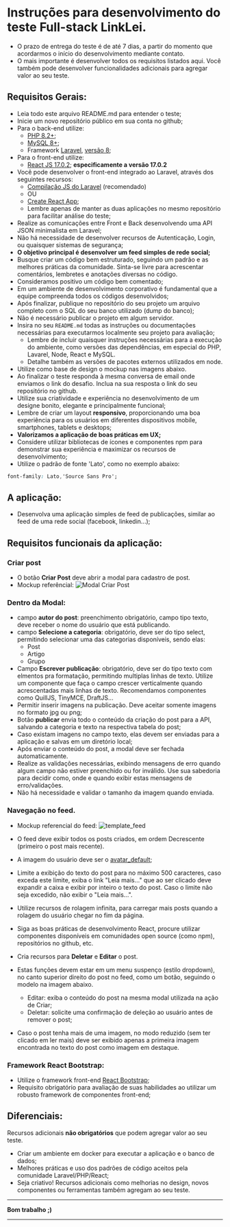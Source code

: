 # Instruções para desenvolvimento do teste Full-stack LinkLei.

- O prazo de entrega do teste é de até 7 dias, a partir do momento que acordarmos o início do desenvolvimento mediante contato.
- O mais importante é desenvolver todos os requisitos listados aqui. Você também pode desenvolver funcionalidades adicionais para agregar valor ao seu teste.


## Requisitos Gerais:

- Leia todo este arquivo README.md para entender o teste;
- Inicie um novo repositório público em sua conta no github;
- Para o back-end utilize:
  - [PHP 8.2+](http://php.net/);
  - [MySQL 8+](https://www.mysql.com/);
  - Framework [Laravel](https://laravel.com/), [versão 8](https://laravel.com/docs/8.x);
- Para o front-end utilize:
  - [React JS 17.0.2](https://pt-br.reactjs.org/); **especificamente a versão 17.0.2**
- Você pode desenvolver o front-end integrado ao Laravel, através dos seguintes recursos:
  - [Compilação JS do Laravel](https://laravel.com/docs/8.x/mix#react) (recomendado)
  - OU
  - [Create React App](https://pt-br.reactjs.org/docs/create-a-new-react-app.html#create-react-app);
  - Lembre apenas de manter as duas aplicações no mesmo repositório para facilitar análise do teste;
- Realize as comunicações entre Front e Back desenvolvendo uma API JSON minimalista em Laravel;
- Não há necessidade de desenvolver recursos de Autenticação, Login, ou quaisquer sistemas de segurança;
- **O objetivo principal é desenvolver um feed simples de rede social;**
- Busque criar um código bem estruturado, seguindo um padrão e as melhores práticas da comunidade. Sinta-se livre para acrescentar comentários, lembretes e anotações diversas no código.
- Consideramos positivo um código bem comentado;
- Em um ambiente de desenvolvimento corporativo é fundamental que a equipe compreenda todos os códigos desenvolvidos;
- Após finalizar, publique no repositório do seu projeto um arquivo completo com o SQL do seu banco utilizado (dump do banco);
- Não é necessário publicar o projeto em algum servidor.
- Insira no seu `README.md` todas as instruções ou documentações necessárias para executarmos localmente seu projeto para avaliação;
  - Lembre de incluir quaisquer instruções necessárias para a execução do ambiente, como versões das dependências, em especial do PHP, Lavarel, Node, React e MySQL.
  - Detalhe também as versões de pacotes externos utilizados em node.
- Utilize como base de design o mockup nas imagens abaixo.
- Ao finalizar o teste responda à mesma conversa de email onde enviamos o link do desafio. Inclua na sua resposta o link do seu repositório no github.
- Utilize sua criatividade e experiência no desenvolvimento de um designe bonito, elegante e principalmente funcional;
- Lembre de criar um layout **responsivo**, proporcionando uma boa experiência para os usuários em diferentes dispositivos mobile, smartphones, tablets e desktops;
- **Valorizamos a aplicação de boas práticas em UX;**
- Considere utilizar bibliotecas de ícones e componentes npm para demonstrar sua experiência e maximizar os recursos de desenvolvimento;
- Utilize o padrão de fonte 'Lato', como no exemplo abaixo:
```css
font-family: Lato,'Source Sans Pro';
```

## A aplicação:
- Desenvolva uma aplicação simples de feed de publicações, similar ao feed de uma rede social (facebook, linkedin...);

## Requisitos funcionais da aplicação:

### Criar post
- O botão **Criar Post** deve abrir a modal para cadastro de post.
- Mockup referêncial:
![Modal Criar Post](https://github.com/linklei-dev/frontend-test-laravel-react/blob/main/graphics/mockup_modal_create.png?raw=true)

### Dentro da Modal:
  - campo **autor do post**: preenchimento obrigatório, campo tipo texto, deve receber o nome do usuário que está publicando.
  - campo **Selecione a categoria**: obrigatório, deve ser do tipo select, permitindo selecionar uma das categorias disponíveis, sendo elas:
    - Post
    - Artigo
    - Grupo
  - Campo **Escrever publicação**: obrigatório, deve ser do tipo texto com elmentos pra formatação, permitindo multiplas linhas de texto. Utilize um componente que faça o campo crescer verticalmente quando acrescentadas mais linhas de texto. Recomendamos componentes como QuillJS, TinyMCE, DraftJS... 
  - Permitir inserir imagens na publicação. Deve aceitar somente imagens no formato jpg ou png;
  - Botão **publicar** envia todo o conteúdo da criação do post para a API, salvando a categoria e texto na respectiva tabela do post;
  - Caso existam imagens no campo texto, elas devem ser enviadas para a aplicação e salvas em um diretório local;
  - Após enviar o conteúdo do post, a modal deve ser fechada automaticamente.
  - Realize as validações necessárias, exibindo mensagens de erro quando algum campo não estiver preenchido ou for inválido. Use sua sabedoria para decidir como, onde e quando exibir estas mensagens de erro/validações.
  - Não há necessidade e validar o tamanho da imagem quando enviada.

  ### Navegação no feed.
  - Mockup referencial do feed:
  ![template_feed](https://github.com/linklei-dev/frontend-test-laravel-react/blob/main/graphics/mockup_feed.png?raw=true)

  - O feed deve exibir todos os posts criados, em ordem Decrescente (primeiro o post mais recente).
  - A imagem do usuário deve ser o [avatar_default](https://github.com/linklei-dev/fullstack-test-laravel/blob/main/graphics/avatar_default.png?raw=true);
  - Limite a exibição do texto do post para no máximo 500 caracteres, caso exceda este limite, exiba o link "Leia mais..." que ao ser clicado deve expandir a caixa e exibir por inteiro o texto do post. Caso o limite não seja excedido, não exibir o "Leia mais...".
  - Utilize recursos de rolagem infinita, para carregar mais posts quando a rolagem do usuário chegar no fim da página.
  - Siga as boas práticas de desenvolvimento React, procure utilizar componentes disponíveis em comunidades open source (como npm), repositórios no github, etc.
  - Cria recursos para **Deletar** e **Editar** o post.
  - Estas funções devem estar em um menu suspenço (estilo dropdown), no canto superior direito do post no feed, como um botão, seguindo o modelo na imagem abaixo.
    - Editar: exiba o conteúdo do post na mesma modal utilizada na ação de Criar;
    - Deletar: solicite uma confirmação de deleção ao usuário antes de remover o post;
  - Caso o post tenha mais de uma imagem, no modo reduzido (sem ter clicado em ler mais) deve ser exibido apenas a primeira imagem encontrada no texto do post como imagem em destaque.

### Framework React Bootstrap:
- Utilize o framework front-end [React Bootstrap](https://react-bootstrap.github.io/);
- Requisito obrigatório para avaliação de suas habilidades ao utilizar um robusto framework de componentes front-end;

## Diferenciais:
Recursos adicionais **não obrigatórios** que podem agregar valor ao seu teste.
- Criar um ambiente em docker para executar a aplicação e o banco de dados;
- Melhores práticas e uso dos padrões de código aceitos pela comunidade Laravel/PHP/React;
- Seja criativo! Recursos adicionais como melhorias no design, novos componentes ou ferramentas também agregam ao seu teste.

-----------------

**Bom trabalho ;)**

-----------------


